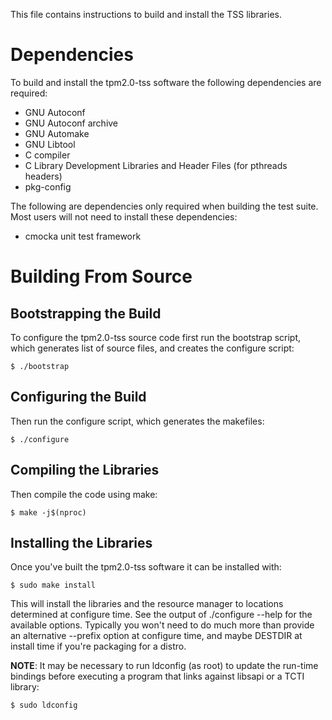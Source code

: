This file contains instructions to build and install the TSS libraries.

# Dependencies
To build and install the tpm2.0-tss software the following dependencies are
required:
* GNU Autoconf
* GNU Autoconf archive
* GNU Automake
* GNU Libtool
* C compiler
* C Library Development Libraries and Header Files (for pthreads headers)
* pkg-config

The following are dependencies only required when building the test suite.
Most users will not need to install these dependencies:
* cmocka unit test framework

# Building From Source
## Bootstrapping the Build
To configure the tpm2.0-tss source code first run the bootstrap script, which
generates list of source files, and creates the configure script:
```
$ ./bootstrap
```

## Configuring the Build
Then run the configure script, which generates the makefiles:
```
$ ./configure
```

## Compiling the Libraries
Then compile the code using make:
```
$ make -j$(nproc)
```

## Installing the Libraries
Once you've built the tpm2.0-tss software it can be installed with:
```
$ sudo make install
```

This will install the libraries and the resource manager to locations
determined at configure time. See the output of ./configure --help for the
available options. Typically you won't need to do much more than provide an
alternative --prefix option at configure time, and maybe DESTDIR at install
time if you're packaging for a distro.

**NOTE**: It may be necessary to run ldconfig (as root) to update the run-time
bindings before executing a program that links against libsapi or a TCTI
library:
```
$ sudo ldconfig
```
